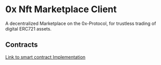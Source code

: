 # 0x Nft Marketplace Client
A decentralized Marketplace on the 0x-Protocol, for trustless trading of digital ERC721 assets.

## Contracts

[Link to smart contract Implementation](https://github.com/okorieebube/0x-nft-marketplace)